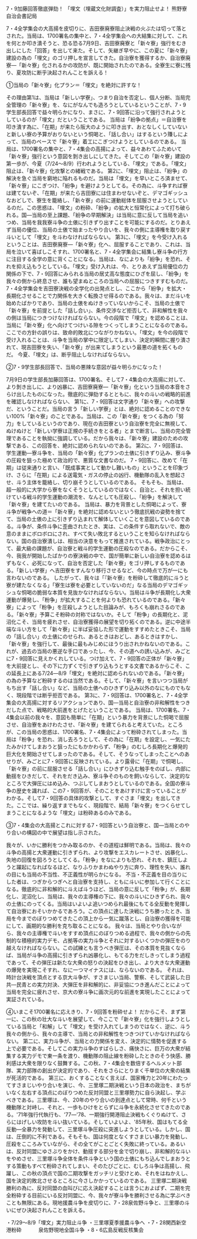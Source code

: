 7・9加藤回答徹底弾劾！
「埋文（埋蔵文化財調査）」を実力阻止せよ！
熊野寮自治会書記局

7・4全学集会の大高揚を皮切りに、吉田寮廃寮阻止決戦の火ぶたは切って落とされた。当局は、1700署名の集中と、7・4全学集会への大結集に対して、これを何とか叩き潰そうと、恐る恐る7月9日、吉田寮廃寮と「新々寮」強行をむき出しにした「回答」を出して来た。そして、矢継ぎ早やに、この夏に「新々寮」建設の為の「埋文」のゴリ押しを宣言してきた。自治寮を獲得するか、自治寮廃寮―「新々寮」化されるかの攻防が、既に開始されたのである。全寮生に寮に残り、夏攻防に断乎決起されんことを訴える！

①当局の「新々寮」化プラン＝「埋文」を絶対に許すな！

その理由第1は、当局は「新しい学寮」、つまり自治を否定し、個人分断、当局完全管理の「新々寮」を、なにがなんでも造ろうとしているということが、7・9学生部長回答で益々明らかになり、まさに、7・9回答に沿って強行されようとしているのが「埋文」だということである。
当局は「紛争の拠点」＝自治寮を叩き潰す為に、「在期」が来たら阪大のように叩き出す、おとなしくしていないと新しい寮の予算がおりないという恫喝と、「話し合い」はするという賺しによって、当局のペースで「新々寮」着工にこぎつけようとしているのである。
当局は、1700署名の集中と、7・4集会の高揚によって、益々あわてふためいて「新々寮」強行という意図を剝き出しにしてきた。そしてこの「新々寮」建設の第一歩が、今夏（7/24～8/9）行われようとしている、「埋文」である。「埋文」阻止は、「新々寮」化攻撃との緒戦である。
第2に、「埋文」阻止は、「紛争」の解決を急ぐ当局を窮地に陥れるものだ。当局は「埋文」を早いところ済ませて、「新々寮」にこぎつけ、「紛争」を避けようとしてる。その為に、斗争すれば寮は建てないぞ、「在期」が来たら吉田寮には住まわせないぞと、デマゴギッシュなおどしで、寮生を籠絡し、「新々寮」の前に運動総体を屈服させようとしているのだ。この思惑は、「埋文」の粉砕、「紛争」の拡大と恒常化によって打ち破られる。国―当局の至上課題、「紛争の早期解決」は当局に意に反して当局を追いつめ、当局を我我寮斗争の土俵に引きずり出すことを可能にするのだ。とりあえず当局の優位、当局の土俵で始まったやり合いを、我々の側に主導権を取り戻す斗いとして「埋文」を斗わなければならない。
第3に、「埋文」を今受け入れるということは、吉田寮廃寮―「新々寮」化へ、屈服することであり、これは、当局を泣いて喜ばしこそすれ、1700署名と、7・4全学集会に結集し寮斗争の行方に注目する全学の意に背くことになる。当局は、なによりも「紛争」を恐れ、それを抑え込もうとしている。「埋文」受け入れは、今、とりあえず当局優位の力関係の下で、7・9回答にみられる当局の居丈高な態度にひざを屈し、「紛争」を我々の側から終息させ、誰も望まぬところの当局への屈服につきすすむものだ。
7・4全学集会を吉田寮決戦の全学化の出発点とし、ここから「紛争」を拡大・長期化させることで力関係を大きく転換させ得るのである。我々は、まだ斗いを始めたばかりであり、当局の土俵をぬけきっていないからこそ、当局の土俵で「新々寮」を前提とした「話し合い」、条件交渉など拒否して、非和解性を我々の側は当局につきつけなければならない。今の段階で「埋文」を認めることは、当局に「新々寮」化へ向けてつけいる隙をつくってしまうことになるのである。
ここでの方針の誤りは、致命的敗北につながりかねない。「埋文」を今の段階で受け入れることは、斗争を当局の掌中に限定してしまい、決定的瞬間に握り潰されて、現吉田寮を失い、「新々寮」が出来てしまうという最悪の道を拓くものだ。
今夏、「埋文」は、断乎阻止しなければならない。

②7・9学生部長回答で、当局の悪辣な意図が益々明らかになった！

7月9日の学生部長加藤回答は、1700署名、そして7・4集会の大高揚に対して、より剝き出しに、より凶暴に、吉田寮廃寮―「新々寮」化という当局の本音をさらけ出したものになった。徹底的に弾劾するとともに、我々の斗いの戦略的前進を確認しなければならない、
第1に、7・9回答は文字通り「新々寮」への攻撃だ、ということだ。当局の言う「新しい学寮」とは、絶対に認めることのできない100%「新々寮」のことである。当局は、この「新々寮」をつくる為の「努力」をしているというのであり、現在の吉田寮という自治寮を完全に無視して、ぬけぬけと「新しい学寮は正規の手続きをとる者」とまで断言し、当局の完全管理であることを執拗に強調している。だから我々は、「新々寮」建設のための攻撃である、この回答を、絶対に認められないのである。
第2に、7・9回答は、学生運動―寮斗争を、当局の「新々寮」化プランの土俵に引きずり込み、寮斗争の圧殺を狙った極めて政治的で、悪質な文書なのだ。
7・9回答に、改めて「在期」は従来通りと言い、「既成事実として動かし難いもの」ということを印象づけ、さらに「在期」による送電気・ガスの停止の凶行、機動隊の乱入を想起させ、斗う主体を籠絡し、切り崩そうとしているのである。
そもそも、当局は、超一般的に大学から寮をなくそうとしているのではなく、自治と、それを担い続けている戦斗的学生運動の潮流を、なんとしても圧殺し、「紛争」を解決して「新々寮」を建てたいのである。
当局は、暴力を背景とした恫喝によって、寮斗争が戦争への道＝「新々寮」を絶対に認めないという徹底抗戦の姿勢を捨てて、当局の土俵の上に引きずり込まれて解体していくことを意図しているのである。斗争が、条件斗争に歪曲されたとき、実は、この条件すら取れないで、敵の意のままにボロボロにされ、すべて失い敗北するということを知らなければならない。国の自治寮潰しは、相当の決意をもって推進されている。戦争政治にとって、最大級の課題が、自治寮と戦斗的学生運動の圧殺なのである。だからこそ、今、我我が開始したばかりの寮決戦の中で、国が簡単に新しい自治寮を認めるはずもなく、必死になって、自治を否定した「新々寮」をゴリ押しするものである。「新しい学寮」へ吉田寮をすんなり移行させるなど、今の時点で万が一にも言わないのである。
したがって、我々は「『新々寮』を粉砕して徹底的に斗うと寮が建たなくなる」「寮生は寮を必要としていないのだ」なる当局のデマゴギッシュな恫喝の脆弱な本質を見抜かなければならない。当局は斗争が長期化し大衆運動が爆発し、「粉争」が拡大することを何よりも恐れているのである。「新々寮」によって「粉争」を圧殺しようとした目論みが、もろくも崩れさるのである。「新々寮」予算こそ粉砕の対称ではないか。そして「粉争」の長期化と、泥沼化こそ、当局を疲れさせ、自治寮獲得の展望を切り拓くのである。逆に中途半端な斗い方をして「新々寮」に半ば妥協した形で運動をすすめたときこそ、当局の「話し合い」の土俵にのせられ、あるときはおどし、あるときはすかし、「新々寮」を強行して、最後に最もみじめにほうり出されかねないのである。これが、過去の当局の悪逆な手口であったし、今、その道への誘い込みが、みごとに7・9回答に見えかくれしている。つけ加えて、7・9回答の正体が「新々寮」を大前提とし、その下に力ずくで引きずり込もうとする文書であるからこそ、この延長上にある7/24―8/9「埋文」を絶対に認められないのである。「新々寮」の為の予算など粉砕するのは当然である。そして、「新々寮」を言いつつ当局がもち出す「話し合い」など、当局の土俵へのひきずり込み以外のなにものでもなく、現段階では断乎拒否である。
第3に、7・9回答は、1700署名と、7・4全学集会の大高揚に対するリアクションであり、国―当局と自治寮の非和解性をつきだした点で、戦略的大前進をとげたということである。
当局は、1700署名、7・4集会以前の我々を、意図も簡単に「在期」という暴力を背景にした恫喝で屈服させ、自治寮をあけわたさせ、「新々寮」を建てられると考えていた。ところが、この当局の思惑は、1700署名、7・4集会によって粉砕されてしまった。当局は「粉争」を恐れ、消し去ろうとして、その為に「在期」を設定し、一気にたたみかけてしまおうと狙ったにもかかわらず、「粉争」のむしろ長期化と爆発的巨大化を開始させてしまったのである。そして、そうなってしまったことへのあせりが、みごとに7・9回答に反映されている。より露骨に「在期」で恫喝し、「新々寮」の前に屈服させる「話し合い」にひきずり込む触手をのばし、内部に動揺をひきだして、それをだき込み、寮斗争そのものを飼いならして、決定的なところで大弾圧にはめ込み、つぶしてしまおうとしているのである。全国の寮斗争の歴史を識れば、この7・9回答が、そのことをあけすけに言っていることがわかる。そして7・9回答の具体的攻撃として、すぐさま「埋文」を出してきた。ここでは、繰り返すまでもなく、現段階で、結局「新々寮」をつくらせてしまうことになるような「埋文」は粉砕あるのみである。

③7・4集会の大高揚とこれに対する7・9回答という自治寮と、国―当局とのやり合いの構図の中で展望は指し示された。

我々が、いかに勝利をつかみ取るのか、その道程は鮮明である。当局は、我々の斗争の高揚と大衆運動に引きずられ、より攻撃をエスカレートさせ、凶暴化し、失地の回復を図ろうとしてくる。「粉争」をなによりも恐れ、それを、鎮圧しようと躍起になればなるほど、なりふりかまわぬやり方に奔り、理性を失い、誰れの目にも当局の不当性、不正義性が明らかになる。
不当・不正義を目の当りにした者は、つぎからつぎへと自治寮を支持し、ともに斗いに参加して行くことになる。徹底的に非和解的に斗えば斗うほど、当局の意に反して「粉争」が、長期化し、泥沼化し、当局は、我々の主導権の下に、我々の斗いにひきずられ、我々の土俵にのってくる。当局はいよいよ追いつめられ最後にもてる全反動を発揮して自治寮におそいかかるであろう。この頂点に達した決戦にうち勝ったとき、当局を今までのぼりつめてきたこの頂上から一気に蹴落とし、自治寮の獲得を可能にして、画期的な勝利を克ち取ることになる。
我々は、当局とやり合いながら、我々の主導権で斗いをすすめ頂点にのぼりつめる過程で、我々の側からの先制的な積極的実力デモ、占拠等の実力斗争とそれに対するいくつかの弾圧をのり越えなければならない。この試練とも言うべき弾圧は、その本質を見抜くならば、当局が斗争の高揚に引きずられ凶暴化し、もてる力をだしきってしまう過程であって、その弾圧は新たな大衆の怒りの決起をひき出し、より大きな大衆運動の爆発を実現こそすれ、なに一つマイナスには、ならないのである。
それは、時計台決戦を頂点とする京大斗争が、すさまじい当局、警察、そして武装した日共―民青との実力対決、大弾圧を非和解的に、非妥協につき進んだことによって当局を完全に疲れさせ、京大の寮斗争に画次元的な前進を実現したことによって実証されている。

④いまこそ1700署名に応えきり、7・9回答を粉砕せよ！
だからこそ、まず第一に、この秋の壮大な斗いを展望して、今ここで「新々寮」化を強行しようとしている当局と「和解」して「埋文」を受け入れてしまうのではなく、逆に、斗う我々の側から、我々の主導で、当局との非和解性をつきつけていかなければならない。
第二に、実力斗争が、当局との力関係を変え、決定的に情勢を促進する上で必要である。そしてこの実力斗争のすばらしさ、痛快さに、巨万の大衆が結集する実力デモで東一条を渡り、機動隊の阻止線を粉砕したときのそう快感、勝利感は大衆を限りなく鼓舞する。この秋、7・4集会を数倍するヘルメット部隊、実力部隊の創出が決定的であり、それをさらにとりまく千単位の大衆の結集が死活的である。
第三に、おくすることなく言えば、国家権力と20年にわたってすさまじいやり合いを演じ、今、三里塚二期決戦という日本の政治を、まちがいなく左右する頂点にのぼりつめた反対同盟と三里塚勢力に自ら決起し、学ぶべきである。三里塚は、今、20年のやり合いの到達点として常時、何千という機動隊と対峙し、それと、一歩もひけをとらずに斗争を永続化させてきたのである。'71年強行代執行も、'77―'78、一期強行開港阻止決戦もくぐりぬけて、さらにはげしい攻防を斗い抜いている。そしていよいよ、'85年秋、国はもてる全反動―全暴力を発動して、三里塚斗争圧殺に突進しようとしている。しかし、国は、圧倒的に不利である。そもそも、国は何度となくすさまじい暴力を発動し、圧殺をこころみていながら、その全てがことごとく失敗に終っている。あるいは、反対同盟にゆさぶりをかけ、動揺する部分を金で切り崩し、非和解的な斗いをやめさせ、三里塚斗争全体を条件斗争という国の土俵にもち込んでしまおうとする策動もすべて粉砕されてしまい、そのたびごとに、むしろ斗争は高揚し、飛躍し、この秋の頂点で国の二期攻撃をガッチリと受けとめ、それをはねかえし、国を決定的敗北させるところに今さしかかっているのである。
三里塚二期決戦勝利の為に、反対同盟の血叫びに応え決起することは言うにおよばず、二期を完全粉砕する目前にいる反対同盟に、今、我々が寮斗争を勝利させる為に学ぶべきことも無限にある。現地援農斗争を皮切りに、7・28泉佐野斗争と、三里塚の斗いにぜひ決起されんことを訴える。


・7/29～8/9「埋文」実力阻止斗争
・三里塚夏季援農斗争へ
・7・28関西新空港粉砕
　　　泉佐野現地全国斗争
・8・6広島反戦反核集会
